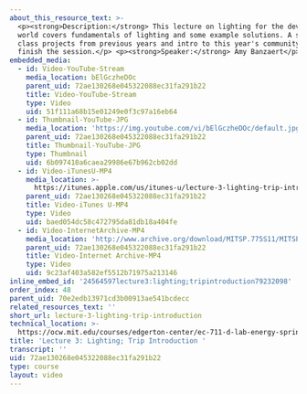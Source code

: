```yaml
---
about_this_resource_text: >-
  <p><strong>Description:</strong> This lecture on lighting for the developing
  world covers fundamentals of lighting and some example solutions. A survey of
  class projects from previous years and intro to this year's community partners
  finish the session.</p> <p><strong>Speaker:</strong> Amy Banzaert</p>
embedded_media:
  - id: Video-YouTube-Stream
    media_location: bElGczheDOc
    parent_uid: 72ae130268e045322088ec31fa291b22
    title: Video-YouTube-Stream
    type: Video
    uid: 51f111a68b15e01249e0f3c97a16eb64
  - id: Thumbnail-YouTube-JPG
    media_location: 'https://img.youtube.com/vi/bElGczheDOc/default.jpg'
    parent_uid: 72ae130268e045322088ec31fa291b22
    title: Thumbnail-YouTube-JPG
    type: Thumbnail
    uid: 6b097410a6caea29986e67b962cb02dd
  - id: Video-iTunesU-MP4
    media_location: >-
      https://itunes.apple.com/us/itunes-u/lecture-3-lighting-trip-introduction/id591211144?i=127630217
    parent_uid: 72ae130268e045322088ec31fa291b22
    title: Video-iTunes U-MP4
    type: Video
    uid: baed054dc58c472795da81db18a404fe
  - id: Video-InternetArchive-MP4
    media_location: 'http://www.archive.org/download/MITSP.775S11/MITSP_775S11lec03_300k.mp4'
    parent_uid: 72ae130268e045322088ec31fa291b22
    title: Video-Internet Archive-MP4
    type: Video
    uid: 9c23af403a582ef5512b71975a213146
inline_embed_id: '24564597lecture3:lighting;tripintroduction79232098'
order_index: 48
parent_uid: 70e2edb13971cd3b00913ae541bcdecc
related_resources_text: ''
short_url: lecture-3-lighting-trip-introduction
technical_location: >-
  https://ocw.mit.edu/courses/edgerton-center/ec-711-d-lab-energy-spring-2011/lighting-biogas/lecture-3-lighting-trip-introduction
title: 'Lecture 3: Lighting; Trip Introduction '
transcript: ''
uid: 72ae130268e045322088ec31fa291b22
type: course
layout: video
---
```

